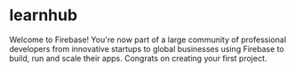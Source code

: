 # learnhub

Welcome to Firebase! You're now part of a large community of professional developers from innovative startups to global businesses using Firebase to build, run and scale their apps. Congrats on creating your first project.
